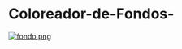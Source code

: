 # Coloreador-de-Fondos-
[![fondo.png](/home/manuel/Desktop/book/fondo.png)](https://cambiafondos.netlify.app/)
